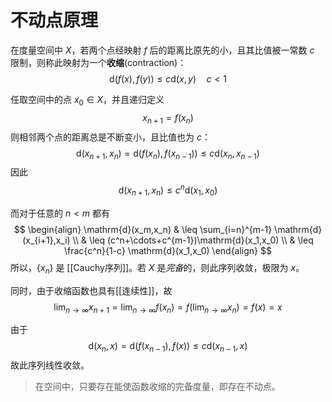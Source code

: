 # 不动点原理

在度量空间中 $X$，若两个点经映射 $f$ 后的距离比原先的小，且其比值被一常数 $c$ 限制，则称此映射为一个**收缩**(contraction)：
$$ \mathrm{d}(f(x),f(y)) \leq c \mathrm{d}(x,y) \quad c< 1 $$

任取空间中的点 $x_0\in X$，并且递归定义
$$ x_{n+1}=f(x_n) $$
则相邻两个点的距离总是不断变小，且比值也为 $c$：
$$ \mathrm{d}(x_{n+1},x_n)=\mathrm{d}(f(x_n),f(x_{n-1})) \leq c \mathrm{d}(x_n,x_{n-1}) $$
因此
$$ \mathrm{d}(x_{n+1},x_n) \leq c^n \mathrm{d}(x_1,x_0) $$

而对于任意的 $n<m$ 都有
$$ \begin{align}
\mathrm{d}(x_m,x_n) & \leq \sum_{i=n}^{m-1} \mathrm{d}(x_{i+1},x_i) \\
& \leq (c^n+\cdots+c^{m-1})\mathrm{d}(x_1,x_0) \\
& \leq \frac{c^n}{1-c} \mathrm{d}(x_1,x_0)
\end{align} $$
所以，$\{ x_n \}$ 是 [[Cauchy序列]]。若 $X$ 是*完备*的，则此序列收敛，极限为 $x$。

同时，由于收缩函数也具有[[连续性]]，故 
$$\lim_{ n \to \infty } x_{n+1}=\lim_{ n \to \infty }f(x_n)=f(\lim_{ n \to \infty }x_n)=f(x)=x$$

由于
$$ \mathrm{d}(x_n,x)=\mathrm{d}(f(x_{n-1}),f(x)) \leq c\mathrm{d}(x_{n-1},x) $$
故此序列线性收敛。

>在空间中，只要存在能使函数收缩的完备度量，即存在不动点。